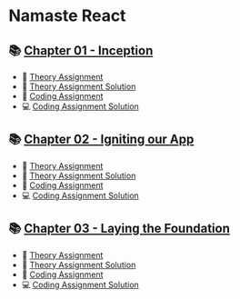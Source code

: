 # Namaste React

## 📚 [Chapter 01 - Inception](/Chapter%20-%2001%20-%20Inception/)

- 📘 [Theory Assignment](/Chapter%20-%2001%20-%20Inception/Theory/Assignment1.md)
- 📖 [Theory Assignment Solution](/Chapter%20-%2001%20-%20Inception/Theory/Solution1.md)
- 📘 [Coding Assignment](/Chapter%20-%2001%20-%20Inception/Coding/Assignment1.md)
- 💻 [Coding Assignment Solution](/Chapter%20-%2001%20-%20Inception/Coding/)

## 📚 [Chapter 02 - Igniting our App](/Chapter%20-%2002%20-%20Igniting%20out%20App/)

- 📘 [Theory Assignment](/Chapter%20-%2002%20-%20Igniting%20out%20App/Theory/Assignment2.md)
- 📖 [Theory Assignment Solution](/Chapter%20-%2002%20-%20Igniting%20out%20App/Theory/Solution2.md)
- 📘 [Coding Assignment](/Chapter%20-%2002%20-%20Igniting%20out%20App/Coding/Assignment2.md)
- 💻 [Coding Assignment Solution](/Chapter%20-%2002%20-%20Igniting%20out%20App/Coding/)

## 📚 [Chapter 03 - Laying the Foundation](/Chapter%2003%20-%20Laying%20the%20Foundation/)

- 📘 [Theory Assignment](/Chapter%2003%20-%20Laying%20the%20Foundation/Theory/Assignment3.md)
- 📖 [Theory Assignment Solution](/Chapter%2003%20-%20Laying%20the%20Foundation/Theory/Solution3.md)
- 📘 [Coding Assignment](/Chapter%2003%20-%20Laying%20the%20Foundation/Coding/Assignment3.md)
- 💻 [Coding Assignment Solution](/Chapter%2003%20-%20Laying%20the%20Foundation/Coding/)
